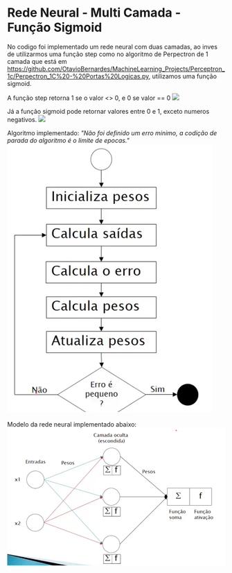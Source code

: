 
# Rede Neural - Multi Camada - Função Sigmoid

No codigo foi implementado um rede neural com duas camadas, ao inves de utilizarmos uma função step como no algoritmo de Perpectron de 1 camada que está em https://github.com/OtavioBernardes/MachineLearning_Projects/Perceptron_1c/Perpectron_1C%20-%20Portas%20Logicas.py, utilizamos uma função sigmoid.

A função step retorna 1 se o valor <> 0, e 0 se valor == 0
![](https://miro.medium.com/max/480/1*0iOzeMS3s-3LTU9hYH9ryg.png)

Já a função sigmoid pode retornar valores entre 0 e 1, exceto numeros negativos.
![](http://mathworld.wolfram.com/images/eps-gif/SigmoidFunction_701.gif)

Algoritmo implementado:  *"Não foi definido um erro minimo, a codição de parada do algoritmo é o limite de epocas."* </br>
![](https://raw.githubusercontent.com/OtavioBernardes/MachineLearning_Projects/master/RedeNeural_MultiCamada/Redes%20Neurais/imagem02.png)
</br></br>
Modelo da rede neural implementado abaixo:
![](https://raw.githubusercontent.com/OtavioBernardes/MachineLearning_Projects/master/RedeNeural_MultiCamada/Redes%20Neurais/imagem01.png)

